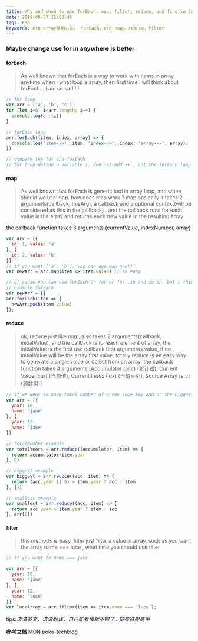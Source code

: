```yaml
---
title: Why and when to use forEach, map, filter, reduce, and find in JavaScript
date: 2019-05-07 15:03:45
tags: ES6
keywords: es6 array常用方法， forEach，es6，map，reduce，filter
---
```

### Maybe change use for in anywhere is better
#### forEach

> As well known that forEach is a way to work with items in array, anytime when i what loop a array, then first time i will think about forEach... i am so sad !!!

```javascript
// for loop
var arr = ['a', 'b', 'c']
for (let i=0; i<arr.length; i++) {
  console.log(arr[i])
}

// forEach loop
arr.forEach((item, index, array) => {
  console.log('item-->', item, 'index-->', index, 'array-->', array);
})

// compare the for and forEach
// for loop define a variable i, and set add ++ , ant the forEach loop you can do nothing
```

#### map

> As well known that forEach is generic tool in array loop, and when should we use map.
  how does map work ?
  map basically it takes 2 arguments(callback, thisArg), a callback and a optional context(will be considered as this in the callback) . and the callback runs for each value in the array and returns each new value in the 
  resulting array

  the callback function takes 3 arguments (currentValue, indexNumber, array)

```javascript
var arr = [{
  id: 1, value: 'a'
}, {
  id: 2, value: 'b'
}]
// if you want ['a', 'b'], you can use map now!!!
var newArr = arr.map(item => item.value) // so easy

// of cause you can use forEach or for or for..in and so on. but i think the map is you best choice
// example forEach
var newArr = []
arr.forEach(item => {
  newArr.push(item.value)
});
```

#### reduce

> ok, reduce just like map, also takes 2 arguments(callback, initialValue), and the callback is for each element of array, the initialValue is the first use callback first arguments value, if no initialValue will be the array first value. totally reduce is an easy way to generate a single value or object from an array.
  the callback function takes 4 arguments [Accumulator (acc) (累计器), Current Value (cur) (当前值), Current Index (idx) (当前索引), Source Array (src) (源数组)]

```javascript
// if we want to know total number of array some key add or the biggest one or the smallest. what time you should use reduce
var arr = [{
  year: 10,
  name: 'jane'
}, {
  year: 12,
  name: 'jake'
}]

// totalNumber example
var totalYears = arr.reduce((accumulator, item) => {
  return accumulator+item.year
}, 0)

// biggest example
var biggest = arr.reduce((acc, item) => {
  return (acc.year || 0) > item.year ? acc : item
}, {})

// smallest example
var smallest = arr.reduce((acc, item) => {
  return acc.year > item.year ? item : acc
}, arr[0])
```


#### filter
> this methods is easy, filter just filter a value in array, such as you want the array name === luce , what time you should use filter

```javascript
// if you want to name === jake 

var arr = [{
  year: 10,
  name: 'jane'
}, {
  year: 12,
  name: 'luce'
}]
var luceArray = arr.filter(item => item.name === 'luce');
```

tips:*渣渣英文，渣渣翻译，自己能看懂就不错了...望有待提高中*

**参考文档**
[MDN](https://developer.mozilla.org/zh-CN/docs/Web/JavaScript/Reference/Global_Objects/Array)
[poka-techblog](https://medium.com/poka-techblog/simplify-your-javascript-use-map-reduce-and-filter-bd02c593cc2d)

